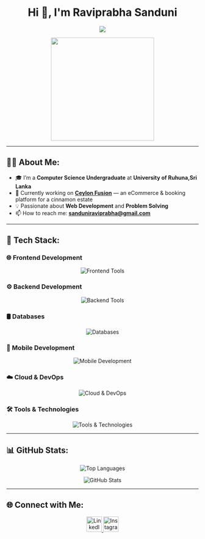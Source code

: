 <h1 align="center">Hi 👋, I'm Raviprabha Sanduni</h1>

<p align="center">
  <a href="https://github.com/DenverCoder1/readme-typing-svg">
    <img src="https://readme-typing-svg.herokuapp.com?font=IBM+Plex+Sans&color=%230EAA20&size=22&center=true&vCenter=true&lines=Welcome+to+my+GitHub+profile!;I'm+a+Software+Developer;A+Computer+Science+Undergraduate" />
  </a>
</p>

<p align='center'>
  <img src="https://media.giphy.com/media/QvpqTCiEcwtvx6wwJK/giphy.gif" width="270" height="270" frameBorder="0" class="giphy-embed" allowFullScreen>
</p>

---

## 👩‍💻 About Me:

- 🎓 I’m a **Computer Science Undergraduate** at **University of Ruhuna,Sri Lanka**  
- 🌿 Currently working on **[Ceylon Fusion](https://github.com/Ceylon-Fusion-Project)** — an eCommerce & booking platform for a cinnamon estate  
- 💡 Passionate about **Web Development** and **Problem Solving**  
- 📫 How to reach me: **sanduniraviprabha@gmail.com**  

---

## 🚀 Tech Stack:

### 🌐 Frontend Development
<div align="center">
  <img src="https://skillicons.dev/icons?i=html,css,js,ts,react,tailwind,bootstrap,figma" alt="Frontend Tools" />
</div>

### ⚙️ Backend Development
<div align="center">
  <img src="https://skillicons.dev/icons?i=java,spring,nodejs,php" alt="Backend Tools" />
</div>

### 🛢️ Databases
<div align="center">
  <img src="https://skillicons.dev/icons?i=postgres,mysql,mariadb" alt="Databases" />
</div>

### 📱 Mobile Development
<div align="center">
  <img src="https://skillicons.dev/icons?i=flutter,dart" alt="Mobile Development" />
</div>

### ☁️ Cloud & DevOps
<div align="center">
  <img src="https://skillicons.dev/icons?i=aws,docker,jenkins" alt="Cloud & DevOps" />
</div>

### 🛠️ Tools & Technologies
<div align="center">
  <img src="https://skillicons.dev/icons?i=git,linux,postman,swagger" alt="Tools & Technologies" />
</div>

---

## 📊 GitHub Stats:

<p align="center">
  <img src="https://github-readme-stats.vercel.app/api/top-langs?username=raviprabhasandunijayalal&show_icons=true&locale=en&layout=compact" alt="Top Languages" />
</p>

<p align="center">
  <img src="https://github-readme-stats.vercel.app/api?username=raviprabhasandunijayalal&show_icons=true&locale=en" alt="GitHub Stats" />
</p>

---

## 🌐 Connect with Me:

<p align="center">
  <a href="https://linkedin.com/in/raviprabha sanduni" target="blank">
    <img src="https://raw.githubusercontent.com/rahuldkjain/github-profile-readme-generator/master/src/images/icons/Social/linked-in-alt.svg" alt="LinkedIn" height="40" width="40" />
  </a>
  <a href="https://instagram.com/raviprabha._.00" target="blank">
    <img src="https://raw.githubusercontent.com/rahuldkjain/github-profile-readme-generator/master/src/images/icons/Social/instagram.svg" alt="Instagram" height="40" width="40" />
  </a>
</p>
